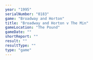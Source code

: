 ```yaml
---
year: "1995"
serialNumber: "0183" 
game: "Broadway and Horton"
title: "Broadway and Horton v The Min"
gameLocation: "The Pound"
gameDate: ""
shortReport: ""
result: ""
resultType: ""
type: "game"
---
```

